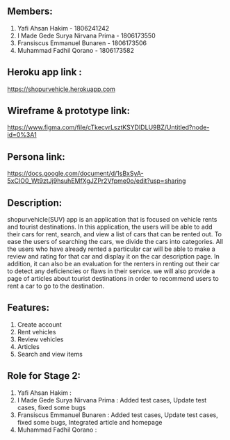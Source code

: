 ## Members:
1. Yafi Ahsan Hakim - 1806241242
2. I Made Gede Surya Nirvana Prima - 1806173550
3. Fransiscus Emmanuel Bunaren - 1806173506
4. Muhammad Fadhil Qorano - 1806173582

## Heroku app link : 
https://shopurvehicle.herokuapp.com

## Wireframe & prototype link:
https://www.figma.com/file/cTkecvrLsztKSYDIDLU9BZ/Untitled?node-id=0%3A1

## Persona link:
https://docs.google.com/document/d/1sBxSyA-5xCIO0_Wt9ztJj9hsuhEMfXgJZPr2Vfpme0o/edit?usp=sharing

## Description:
shopurvehicle(SUV) app is an application that is focused on vehicle rents and tourist destinations. In this application,
the users will be able to add their cars for rent, search, and view a list of cars that can be rented out. To ease the users
of searching the cars, we divide the cars into categories. All the users who have already rented a particular car will be able to
make a review and rating for that car and display it on the car description page. In addition, it can also be an evaluation for 
the renters in renting out their car to detect any deficiencies or flaws in their service. we will also provide a page of articles 
about tourist destinations in order to recommend users to rent a car to go to the destination.

## Features: 
1. Create account
2. Rent vehicles 
3. Review vehicles 
4. Articles
5. Search and view items

## Role for Stage 2:
1. Yafi Ahsan Hakim 				: 
2. I Made Gede Surya Nirvana Prima 	: Added test cases, Update test cases, fixed some bugs
3. Fransiscus Emmanuel Bunaren 		: Added test cases, Update test cases, fixed some bugs, Integrated article and homepage
4. Muhammad Fadhil Qorano 			: 